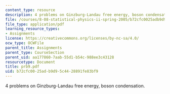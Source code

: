 ```yaml
---
content_type: resource
description: 4 problems on Ginzburg-Landau free energy, boson condensation.
file: /courses/8-08-statistical-physics-ii-spring-2005/b72cfc0025adb9d95c4428891fe83bf9_prb9.pdf
file_type: application/pdf
learning_resource_types:
- Assignments
license: https://creativecommons.org/licenses/by-nc-sa/4.0/
ocw_type: OCWFile
parent_title: Assignments
parent_type: CourseSection
parent_uid: aa177860-7aab-55d1-b54c-988ee3c43128
resourcetype: Document
title: prb9.pdf
uid: b72cfc00-25ad-b9d9-5c44-28891fe83bf9
---
```

4 problems on Ginzburg-Landau free energy, boson condensation.